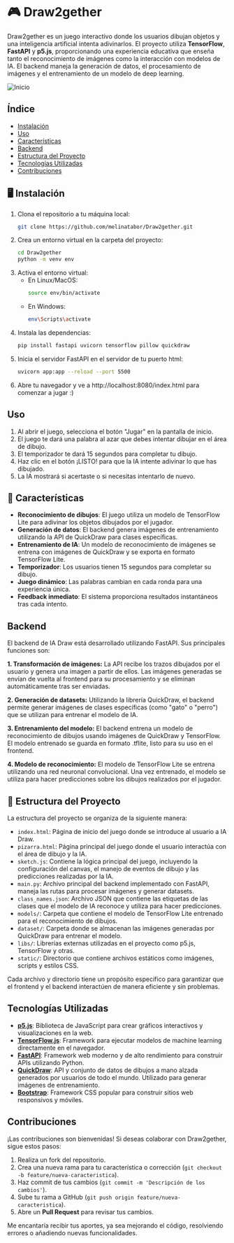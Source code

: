 # 🎮  Draw2gether
Draw2gether es un juego interactivo donde los usuarios dibujan objetos y una inteligencia artificial intenta adivinarlos. El proyecto utiliza **TensorFlow**, **FastAPI** y **p5.js**, proporcionando una experiencia educativa que enseña tanto el reconocimiento de imágenes como la interacción con modelos de IA. El backend maneja la generación de datos, el procesamiento de imágenes y el entrenamiento de un modelo de deep learning.

![Inicio](https://github.com/user-attachments/assets/145257e5-354d-4a3d-a73a-a061d9ffdcfc)

## Índice
- [Instalación](#instalación)
- [Uso](#uso)
- [Características](#características)
- [Backend](#backend)
- [Estructura del Proyecto](#estructura-del-proyecto)
- [Tecnologías Utilizadas](#tecnologías-utilizadas)
- [Contribuciones](#contribuciones)

## 🖥️ Instalación

1. Clona el repositorio a tu máquina local:
   ```zsh
   git clone https://github.com/melinatabor/Draw2gether.git
   ```
2. Crea un entorno virtual en la carpeta del proyecto:
    ```zsh
    cd Draw2gether
    python -m venv env
    ```
3. Activa el entorno virtual:
    - En Linux/MacOS:
        ```zsh
        source env/bin/activate
        ```
    - En Windows:
        ```zsh
        env\Scripts\activate
        ```
4. Instala las dependencias:
    ```zsh
    pip install fastapi uvicorn tensorflow pillow quickdraw
    ```
5. Inicia el servidor FastAPI en el servidor de tu puerto html:
    ```zsh
    uvicorn app:app --reload --port 5500
    ```
6. Abre tu navegador y ve a http://localhost:8080/index.html para comenzar a jugar :)

## Uso
1. Al abrir el juego, selecciona el botón "Jugar" en la pantalla de inicio.
2. El juego te dará una palabra al azar que debes intentar dibujar en el área de dibujo.
3. El temporizador te dará 15 segundos para completar tu dibujo.
4. Haz clic en el botón ¡LISTO! para que la IA intente adivinar lo que has dibujado.
5. La IA mostrará si acertaste o si necesitas intentarlo de nuevo.

## 🚀 Características
- __Reconocimiento de dibujos__: El juego utiliza un modelo de TensorFlow Lite para adivinar los objetos dibujados por el jugador.
- __Generación de datos__: El backend genera imágenes de entrenamiento utilizando la API de QuickDraw para clases específicas.
- __Entrenamiento de IA__: Un modelo de reconocimiento de imágenes se entrena con imágenes de QuickDraw y se exporta en formato TensorFlow Lite.
- __Temporizador__: Los usuarios tienen 15 segundos para completar su dibujo.
- __Juego dinámico__: Las palabras cambian en cada ronda para una experiencia única.
- __Feedback inmediato__: El sistema proporciona resultados instantáneos tras cada intento.

## Backend
El backend de IA Draw está desarrollado utilizando FastAPI. Sus principales funciones son:

__1. Transformación de imágenes:__
    La API recibe los trazos dibujados por el usuario y genera una imagen a partir de ellos.
    Las imágenes generadas se envían de vuelta al frontend para su procesamiento y se eliminan automáticamente tras ser enviadas.

__2. Generación de datasets:__
    Utilizando la librería QuickDraw, el backend permite generar imágenes de clases específicas (como "gato" o "perro") que se utilizan para entrenar el modelo de IA.

__3. Entrenamiento del modelo:__
    El backend entrena un modelo de reconocimiento de dibujos usando imágenes de QuickDraw y TensorFlow. El modelo entrenado se guarda en formato .tflite, listo para su uso en el frontend.

__4. Modelo de reconocimiento:__
    El modelo de TensorFlow Lite se entrena utilizando una red neuronal convolucional. Una vez entrenado, el modelo se utiliza para hacer predicciones sobre los dibujos realizados por el jugador.

## 📂 Estructura del Proyecto

La estructura del proyecto se organiza de la siguiente manera:

- `index.html`: Página de inicio del juego donde se introduce al usuario a IA Draw.
- `pizarra.html`: Página principal del juego donde el usuario interactúa con el área de dibujo y la IA.
- `sketch.js`: Contiene la lógica principal del juego, incluyendo la configuración del canvas, el manejo de eventos de dibujo y las predicciones realizadas por la IA.
- `main.py`: Archivo principal del backend implementado con FastAPI, maneja las rutas para procesar imágenes y generar datasets.
- `class_names.json`: Archivo JSON que contiene las etiquetas de las clases que el modelo de IA reconoce y utiliza para hacer predicciones.
- `models/`: Carpeta que contiene el modelo de TensorFlow Lite entrenado para el reconocimiento de dibujos.
- `dataset/`: Carpeta donde se almacenan las imágenes generadas por QuickDraw para entrenar el modelo.
- `libs/`: Librerías externas utilizadas en el proyecto como p5.js, TensorFlow y otras.
- `static/`: Directorio que contiene archivos estáticos como imágenes, scripts y estilos CSS.

Cada archivo y directorio tiene un propósito específico para garantizar que el frontend y el backend interactúen de manera eficiente y sin problemas.

## Tecnologías Utilizadas

- **[p5.js](https://p5js.org/)**: Biblioteca de JavaScript para crear gráficos interactivos y visualizaciones en la web.
- **[TensorFlow.js](https://www.tensorflow.org/js)**: Framework para ejecutar modelos de machine learning directamente en el navegador.
- **[FastAPI](https://fastapi.tiangolo.com/)**: Framework web moderno y de alto rendimiento para construir APIs utilizando Python.
- **[QuickDraw](https://quickdraw.withgoogle.com/data)**: API y conjunto de datos de dibujos a mano alzada generados por usuarios de todo el mundo. Utilizado para generar imágenes de entrenamiento.
- **[Bootstrap](https://getbootstrap.com/)**: Framework CSS popular para construir sitios web responsivos y móviles.

## Contribuciones

¡Las contribuciones son bienvenidas! Si deseas colaborar con Draw2gether, sigue estos pasos:

1. Realiza un fork del repositorio.
2. Crea una nueva rama para tu característica o corrección (`git checkout -b feature/nueva-caracteristica`).
3. Haz commit de tus cambios (`git commit -m 'Descripción de los cambios'`).
4. Sube tu rama a GitHub (`git push origin feature/nueva-caracteristica`).
5. Abre un **Pull Request** para revisar tus cambios.

Me encantaría recibir tus aportes, ya sea mejorando el código, resolviendo errores o añadiendo nuevas funcionalidades.
